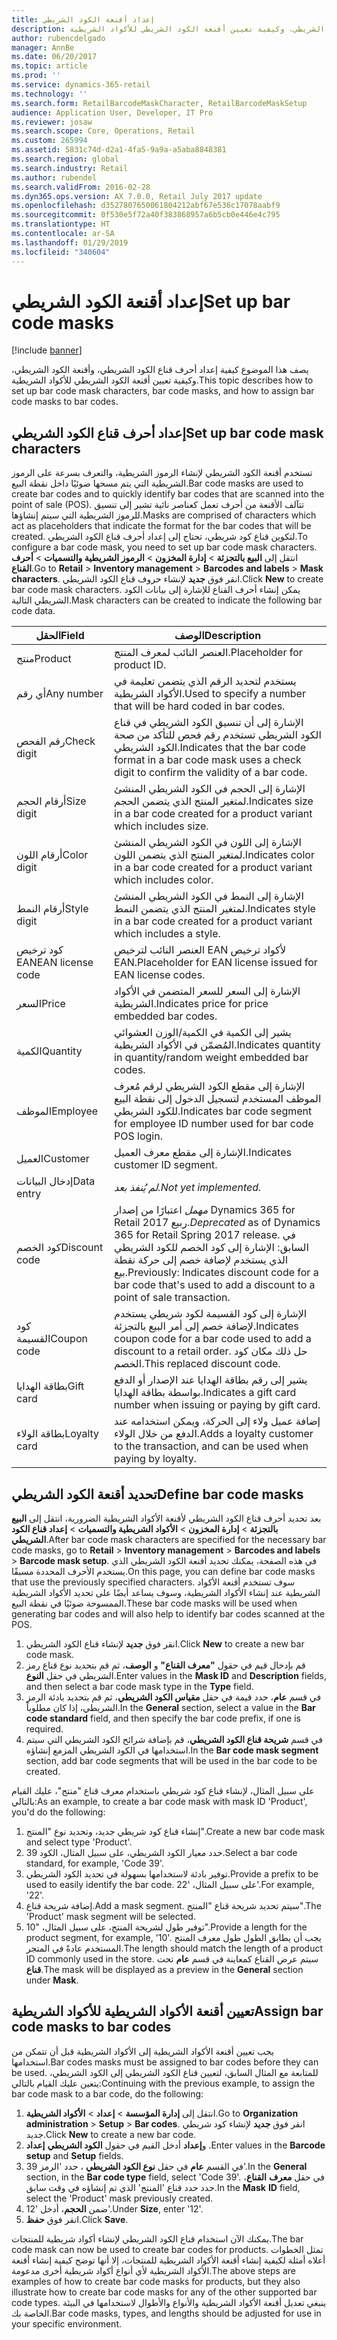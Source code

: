 ```yaml
---
title: إعداد أقنعة الكود الشريطي
description: يصف هذا الموضوع كيفية إعداد أحرف قناع الكود الشريطي، وأقنعة الكود الشريطي، وكيفية تعيين أقنعة الكود الشريطي للأكواد الشريطية.
author: rubencdelgado
manager: AnnBe
ms.date: 06/20/2017
ms.topic: article
ms.prod: ''
ms.service: dynamics-365-retail
ms.technology: ''
ms.search.form: RetailBarcodeMaskCharacter, RetailBarcodeMaskSetup
audience: Application User, Developer, IT Pro
ms.reviewer: josaw
ms.search.scope: Core, Operations, Retail
ms.custom: 265994
ms.assetid: 5831c74d-d2a1-4fa5-9a9a-a5aba8848381
ms.search.region: global
ms.search.industry: Retail
ms.author: rubendel
ms.search.validFrom: 2016-02-28
ms.dyn365.ops.version: AX 7.0.0, Retail July 2017 update
ms.openlocfilehash: d3527807650061804212abf67e536c17078aabf9
ms.sourcegitcommit: 0f530e5f72a40f383868957a6b5cb0e446e4c795
ms.translationtype: HT
ms.contentlocale: ar-SA
ms.lasthandoff: 01/29/2019
ms.locfileid: "340604"
---
```

# <a name="set-up-bar-code-masks"></a><span data-ttu-id="460dc-103">إعداد أقنعة الكود الشريطي</span><span class="sxs-lookup"><span data-stu-id="460dc-103">Set up bar code masks</span></span>

[!include [banner](includes/banner.md)]

<span data-ttu-id="460dc-104">يصف هذا الموضوع كيفية إعداد أحرف قناع الكود الشريطي، وأقنعة الكود الشريطي، وكيفية تعيين أقنعة الكود الشريطي للأكواد الشريطية.</span><span class="sxs-lookup"><span data-stu-id="460dc-104">This topic describes how to set up bar code mask characters, bar code masks, and how to assign bar code masks to bar codes.</span></span>

## <a name="set-up-bar-code-mask-characters"></a><span data-ttu-id="460dc-105">إعداد أحرف قناع الكود الشريطي</span><span class="sxs-lookup"><span data-stu-id="460dc-105">Set up bar code mask characters</span></span>

<span data-ttu-id="460dc-106">تستخدم أقنعة الكود الشريطي لإنشاء الرموز الشريطية، والتعرف بسرعة على الرموز الشريطية التي يتم مسحها ضوئيًا داخل نقطة البيع.</span><span class="sxs-lookup"><span data-stu-id="460dc-106">Bar code masks are used to create bar codes and to quickly identify bar codes that are scanned into the point of sale (POS).</span></span> <span data-ttu-id="460dc-107">تتآلف الأقنعة من أحرف تعمل كعناصر نائية تشير إلى تنسيق للرموز الشريطية التي سيتم إنشاؤها.</span><span class="sxs-lookup"><span data-stu-id="460dc-107">Masks are comprised of characters which act as placeholders that indicate the format for the bar codes that will be created.</span></span> <span data-ttu-id="460dc-108">لتكوين قناع كود شريطي، تحتاج إلى إعداد أحرف قناع الكود الشريطي.</span><span class="sxs-lookup"><span data-stu-id="460dc-108">To configure a bar code mask, you need to set up bar code mask characters.</span></span> <span data-ttu-id="460dc-109">انتقل إلى **البيع بالتجزئة** &gt; **إدارة المخزون** &gt; **الرموز الشريطية والتسميات** &gt; **أحرف القناع**.</span><span class="sxs-lookup"><span data-stu-id="460dc-109">Go to **Retail** &gt; **Inventory management** &gt; **Barcodes and labels** &gt; **Mask characters**.</span></span> <span data-ttu-id="460dc-110">انقر فوق **جديد** لإنشاء حروف قناع الكود الشريطي.</span><span class="sxs-lookup"><span data-stu-id="460dc-110">Click **New** to create bar code mask characters.</span></span> <span data-ttu-id="460dc-111">يمكن إنشاء أحرف القناع للإشارة إلى بيانات الكود الشريطي التالية.</span><span class="sxs-lookup"><span data-stu-id="460dc-111">Mask characters can be created to indicate the following bar code data.</span></span>

| <span data-ttu-id="460dc-112">الحقل</span><span class="sxs-lookup"><span data-stu-id="460dc-112">Field</span></span>            | <span data-ttu-id="460dc-113">‏‏الوصف</span><span class="sxs-lookup"><span data-stu-id="460dc-113">Description</span></span> |
|------------------|-------------|
| <span data-ttu-id="460dc-114">منتج</span><span class="sxs-lookup"><span data-stu-id="460dc-114">Product</span></span>          | <span data-ttu-id="460dc-115">العنصر النائب لمعرف المنتج.</span><span class="sxs-lookup"><span data-stu-id="460dc-115">Placeholder for product ID.</span></span> |
| <span data-ttu-id="460dc-116">أي رقم</span><span class="sxs-lookup"><span data-stu-id="460dc-116">Any number</span></span>       | <span data-ttu-id="460dc-117">يستخدم لتحديد الرقم الذي يتضمن تعليمة في الأكواد الشريطية.</span><span class="sxs-lookup"><span data-stu-id="460dc-117">Used to specify a number that will be hard coded in bar codes.</span></span> |
| <span data-ttu-id="460dc-118">رقم الفحص</span><span class="sxs-lookup"><span data-stu-id="460dc-118">Check digit</span></span>      | <span data-ttu-id="460dc-119">الإشارة إلى أن تنسيق الكود الشريطي في قناع الكود الشريطي تستخدم رقم فحص للتأكد من صحة الكود الشريطي.</span><span class="sxs-lookup"><span data-stu-id="460dc-119">Indicates that the bar code format in a bar code mask uses a check digit to confirm the validity of a bar code.</span></span> |
| <span data-ttu-id="460dc-120">أرقام الحجم</span><span class="sxs-lookup"><span data-stu-id="460dc-120">Size digit</span></span>       | <span data-ttu-id="460dc-121">الإشارة إلى الحجم في الكود الشريطي المنشئ لمتغير المنتج الذي يتضمن الحجم.</span><span class="sxs-lookup"><span data-stu-id="460dc-121">Indicates size in a bar code created for a product variant which includes size.</span></span> |
| <span data-ttu-id="460dc-122">أرقام اللون</span><span class="sxs-lookup"><span data-stu-id="460dc-122">Color digit</span></span>      | <span data-ttu-id="460dc-123">الإشارة إلى اللون في الكود الشريطي المنشئ لمتغير المنتج الذي يتضمن اللون.</span><span class="sxs-lookup"><span data-stu-id="460dc-123">Indicates color in a bar code created for a product variant which includes color.</span></span> |
| <span data-ttu-id="460dc-124">أرقام النمط</span><span class="sxs-lookup"><span data-stu-id="460dc-124">Style digit</span></span>      | <span data-ttu-id="460dc-125">الإشارة إلى النمط في الكود الشريطي المنشئ لمتغير المنتج الذي يتضمن النمط.</span><span class="sxs-lookup"><span data-stu-id="460dc-125">Indicates style in a bar code created for a product variant which includes a style.</span></span> |
| <span data-ttu-id="460dc-126">كود ترخيص EAN</span><span class="sxs-lookup"><span data-stu-id="460dc-126">EAN license code</span></span> | <span data-ttu-id="460dc-127">العنصر النائب لترخيص EAN لأكواد ترخيص EAN.</span><span class="sxs-lookup"><span data-stu-id="460dc-127">Placeholder for EAN license issued for EAN license codes.</span></span> |
| <span data-ttu-id="460dc-128">السعر</span><span class="sxs-lookup"><span data-stu-id="460dc-128">Price</span></span>            | <span data-ttu-id="460dc-129">الإشارة إلى السعر للسعر المتضمن في الأكواد الشريطية.</span><span class="sxs-lookup"><span data-stu-id="460dc-129">Indicates price for price embedded bar codes.</span></span> |
| <span data-ttu-id="460dc-130">الكمية</span><span class="sxs-lookup"><span data-stu-id="460dc-130">Quantity</span></span>         | <span data-ttu-id="460dc-131">يشير إلى الكمية في الكمية/الوزن العشوائي المُضمّن في الأكواد الشريطية.</span><span class="sxs-lookup"><span data-stu-id="460dc-131">Indicates quantity in quantity/random weight embedded bar codes.</span></span> |
| <span data-ttu-id="460dc-132">الموظف</span><span class="sxs-lookup"><span data-stu-id="460dc-132">Employee</span></span>         | <span data-ttu-id="460dc-133">الإشارة إلى مقطع الكود الشريطي لرقم مُعرف الموظف المستخدم لتسجيل الدخول إلى نقطة البيع للكود الشريطي.</span><span class="sxs-lookup"><span data-stu-id="460dc-133">Indicates bar code segment for employee ID number used for bar code POS login.</span></span> |
| <span data-ttu-id="460dc-134">العميل</span><span class="sxs-lookup"><span data-stu-id="460dc-134">Customer</span></span>         | <span data-ttu-id="460dc-135">الإشارة إلى مقطع معرف العميل.</span><span class="sxs-lookup"><span data-stu-id="460dc-135">Indicates customer ID segment.</span></span> |
| <span data-ttu-id="460dc-136">إدخال البيانات</span><span class="sxs-lookup"><span data-stu-id="460dc-136">Data entry</span></span>       | <span data-ttu-id="460dc-137">*لم يُنفذ بعد.*</span><span class="sxs-lookup"><span data-stu-id="460dc-137">*Not yet implemented.*</span></span> |
| <span data-ttu-id="460dc-138">كود الخصم</span><span class="sxs-lookup"><span data-stu-id="460dc-138">Discount code</span></span>    | <span data-ttu-id="460dc-139">*مهمل* اعتبارًا من إصدار Dynamics 365 for Retail ربيع 2017.</span><span class="sxs-lookup"><span data-stu-id="460dc-139">*Deprecated* as of Dynamics 365 for Retail Spring 2017 release.</span></span> <span data-ttu-id="460dc-140">في السابق: الإشارة إلى كود الخصم للكود الشريطي الذي يستخدم لإضافة خصم إلى حركة نقطة بيع.</span><span class="sxs-lookup"><span data-stu-id="460dc-140">Previously: Indicates discount code for a bar code that's used to add a discount to a point of sale transaction.</span></span> |
| <span data-ttu-id="460dc-141">كود القسيمة</span><span class="sxs-lookup"><span data-stu-id="460dc-141">Coupon code</span></span>      | <span data-ttu-id="460dc-142">الإشارة إلى كود القسيمة لكود شريطي يستخدم لإضافة خصم إلى أمر البيع بالتجزئة.</span><span class="sxs-lookup"><span data-stu-id="460dc-142">Indicates coupon code for a bar code used to add a discount to a retail order.</span></span> <span data-ttu-id="460dc-143">حل ذلك مكان كود الخصم.</span><span class="sxs-lookup"><span data-stu-id="460dc-143">This replaced discount code.</span></span> |
| <span data-ttu-id="460dc-144">بطاقة الهدايا</span><span class="sxs-lookup"><span data-stu-id="460dc-144">Gift card</span></span>        | <span data-ttu-id="460dc-145">يشير إلى رقم بطاقة الهدايا عند الإصدار أو الدفع بواسطة بطاقة الهدايا.</span><span class="sxs-lookup"><span data-stu-id="460dc-145">Indicates a gift card number when issuing or paying by gift card.</span></span> |
| <span data-ttu-id="460dc-146">بطاقة الولاء</span><span class="sxs-lookup"><span data-stu-id="460dc-146">Loyalty card</span></span>     | <span data-ttu-id="460dc-147">إضافة عميل ولاء إلى الحركة، ويمكن استخدامه عند الدفع من خلال الولاء.</span><span class="sxs-lookup"><span data-stu-id="460dc-147">Adds a loyalty customer to the transaction, and can be used when paying by loyalty.</span></span> |

## <a name="define-bar-code-masks"></a><span data-ttu-id="460dc-148">تحديد أقنعة الكود الشريطي</span><span class="sxs-lookup"><span data-stu-id="460dc-148">Define bar code masks</span></span>

<span data-ttu-id="460dc-149">بعد تحديد أحرف قناع الكود الشريطي لأقنعة الأكواد الشريطية الضرورية، انتقل إلى **البيع بالتجزئة** &gt; **إدارة المخزون** &gt; **الأكواد الشريطية والتسميات** &gt; **إعداد قناع الكود الشريطي**.</span><span class="sxs-lookup"><span data-stu-id="460dc-149">After bar code mask characters are specified for the necessary bar code masks, go to **Retail** &gt; **Inventory management** &gt; **Barcodes and labels** &gt; **Barcode mask setup**.</span></span> <span data-ttu-id="460dc-150">في هذه الصفحة، يمكنك تحديد أقنعة الكود الشريطي الذي يستخدم الأحرف المحددة مسبقًا.</span><span class="sxs-lookup"><span data-stu-id="460dc-150">On this page, you can define bar code masks that use the previously specified characters.</span></span> <span data-ttu-id="460dc-151">سوف تستخدم أقنعة الأكواد الشريطية عند إنشاء الأكواد الشريطية، وسوف يساعد أيضًا على تحديد الأكواد الشريطية الممسوحة ضوئيًا في نقطة البيع.</span><span class="sxs-lookup"><span data-stu-id="460dc-151">These bar code masks will be used when generating bar codes and will also help to identify bar codes scanned at the POS.</span></span>

1. <span data-ttu-id="460dc-152">انقر فوق **جديد** لإنشاء قناع الكود الشريطي.</span><span class="sxs-lookup"><span data-stu-id="460dc-152">Click **New** to create a new bar code mask.</span></span>
2. <span data-ttu-id="460dc-153">قم بإدخال قيم في حقول **"معرف القناع"** و **الوصف**،  ثم قم بتحديد نوع قناع رمز الشريطي في حقل **النوع**.</span><span class="sxs-lookup"><span data-stu-id="460dc-153">Enter values in the **Mask ID** and **Description** fields, and then select a bar code mask type in the **Type** field.</span></span>
3. <span data-ttu-id="460dc-154">في قسم **عام**، حدد قيمة في حقل **مقياس الكود الشريطي**، ثم قم بتحديد بادئة الرمز الشريطي، إذا كان مطلوباً.</span><span class="sxs-lookup"><span data-stu-id="460dc-154">In the **General** section, select a value in the **Bar code standard** field, and then specify the bar code prefix, if one is required.</span></span>
4. <span data-ttu-id="460dc-155">في قسم **شريحة قناع الكود الشريطي**، قم بإضافة شرائح الكود الشريطي التي سيتم استخدامها في الكود الشريطي المزمع إنشاؤه.</span><span class="sxs-lookup"><span data-stu-id="460dc-155">In the **Bar code mask segment** section, add bar code segments that will be used in the bar code to be created.</span></span>

<span data-ttu-id="460dc-156">على سبيل المثال، لإنشاء قناع كود شريطي باستخدام معرف قناع "منتج"، عليك القيام بالتالي:</span><span class="sxs-lookup"><span data-stu-id="460dc-156">As an example, to create a bar code mask with mask ID 'Product', you'd do the following:</span></span>

1. <span data-ttu-id="460dc-157">إنشاء قناع كود شريطي جديد، وتحديد نوع "المنتج".</span><span class="sxs-lookup"><span data-stu-id="460dc-157">Create a new bar code mask and select type 'Product'.</span></span>
2. <span data-ttu-id="460dc-158">حدد معيار الكود الشريطي، على سبيل المثال، الكود 39.</span><span class="sxs-lookup"><span data-stu-id="460dc-158">Select a bar code standard, for example, 'Code 39'.</span></span>
3. <span data-ttu-id="460dc-159">توفير بادئة لاستخدامها بسهولة في تحديد الكود الشريطي.</span><span class="sxs-lookup"><span data-stu-id="460dc-159">Provide a prefix to be used to easily identify the bar code.</span></span> <span data-ttu-id="460dc-160">على سبيل المثال، '22'.</span><span class="sxs-lookup"><span data-stu-id="460dc-160">For example, '22'.</span></span>
4. <span data-ttu-id="460dc-161">إضافة شريحة قناع.</span><span class="sxs-lookup"><span data-stu-id="460dc-161">Add a mask segment.</span></span> <span data-ttu-id="460dc-162">سيتم تحديد شريحة قناع "المنتج".</span><span class="sxs-lookup"><span data-stu-id="460dc-162">The 'Product' mask segment will be selected.</span></span>
5. <span data-ttu-id="460dc-163">توفير طول لشريحة المنتج، على سبيل المثال، "10".</span><span class="sxs-lookup"><span data-stu-id="460dc-163">Provide a length for the product segment, for example, '10'.</span></span> <span data-ttu-id="460dc-164">يجب أن يطابق الطول طول معرف المنتج المستخدم عادةً في المتجر.</span><span class="sxs-lookup"><span data-stu-id="460dc-164">The length should match the length of a product ID commonly used in the store.</span></span> <span data-ttu-id="460dc-165">سيتم عرض القناع كمعاينة في قسم **عام** تحت **قناع**.</span><span class="sxs-lookup"><span data-stu-id="460dc-165">The mask will be displayed as a preview in the **General** section under **Mask**.</span></span>

## <a name="assign-bar-code-masks-to-bar-codes"></a><span data-ttu-id="460dc-166">تعيين أقنعة الأكواد الشريطية للأكواد الشريطية</span><span class="sxs-lookup"><span data-stu-id="460dc-166">Assign bar code masks to bar codes</span></span>

<span data-ttu-id="460dc-167">يجب تعيين أقنعة الأكواد الشريطية إلى الأكواد الشريطية قبل أن تتمكن من استخدامها.</span><span class="sxs-lookup"><span data-stu-id="460dc-167">Bar codes masks must be assigned to bar codes before they can be used.</span></span> <span data-ttu-id="460dc-168">للمتابعة مع المثال السابق، لتعيين قناع الكود الشريطي إلى الكود الشريطي، يتعين عليك القيام بالتالي:</span><span class="sxs-lookup"><span data-stu-id="460dc-168">Continuing with the previous example, to assign the bar code mask to a bar code, do the following:</span></span>

1. <span data-ttu-id="460dc-169">انتقل إلى **إدارة المؤسسة** &gt; **إعداد** &gt; **الأكواد الشريطية**.</span><span class="sxs-lookup"><span data-stu-id="460dc-169">Go to **Organization administration** &gt; **Setup** &gt; **Bar codes**.</span></span> <span data-ttu-id="460dc-170">انقر فوق **جديد** لإنشاء كود شريطي جديد.</span><span class="sxs-lookup"><span data-stu-id="460dc-170">Click **New** to create a new bar code.</span></span>
2. <span data-ttu-id="460dc-171">أدخل القيم في حقول **الكود الشريطي** **إعداد‏‎** و**إعداد‏‎** .</span><span class="sxs-lookup"><span data-stu-id="460dc-171">Enter values in the **Barcode** **setup** and **Setup** fields.</span></span>
3. <span data-ttu-id="460dc-172">في القسم **عام** في حقل **نوع الكود الشريطي** ، حدد 'الرمز 39'.</span><span class="sxs-lookup"><span data-stu-id="460dc-172">In the **General** section, in the **Bar code type** field, select 'Code 39'.</span></span> <span data-ttu-id="460dc-173">في حقل **معرف** **القناع**، حدد حدد قناع 'المنتج' الذي تم إنشاؤه في وقت سابق.</span><span class="sxs-lookup"><span data-stu-id="460dc-173">In the **Mask** **ID** field, select the 'Product' mask previously created.</span></span>
4. <span data-ttu-id="460dc-174">ضمن **الحجم**، أدخل '12'.</span><span class="sxs-lookup"><span data-stu-id="460dc-174">Under **Size**, enter '12'.</span></span>
5. <span data-ttu-id="460dc-175">انقر فوق **حفظ**.</span><span class="sxs-lookup"><span data-stu-id="460dc-175">Click **Save**.</span></span>

<span data-ttu-id="460dc-176">يمكنك الآن استخدام قناع الكود الشريطي لإنشاء أكواد شريطية للمنتجات.</span><span class="sxs-lookup"><span data-stu-id="460dc-176">The bar code mask can now be used to create bar codes for products.</span></span> <span data-ttu-id="460dc-177">تمثل الخطوات أعلاه أمثلة لكيفية إنشاء أقنعة الأكواد الشريطية للمنتجات، إلا أنها توضح كيفية إنشاء أقنعة الأكواد الشريطية لأي أنواع أكواد شريطية أخرى مدعومة.</span><span class="sxs-lookup"><span data-stu-id="460dc-177">The above steps are examples of how to create bar code masks for products, but they also illustrate how to create bar code masks for any of the other supported bar code types.</span></span> <span data-ttu-id="460dc-178">ينبغي تعديل أقنعة الأكواد الشريطية والأنواع والأطوال لاستخدامها في البيئة الخاصة بك.</span><span class="sxs-lookup"><span data-stu-id="460dc-178">Bar code masks, types, and lengths should be adjusted for use in your specific environment.</span></span>
